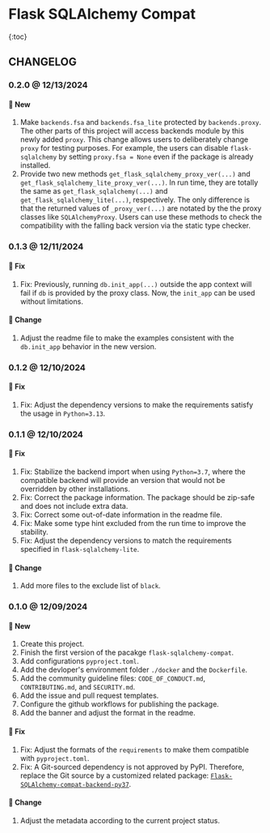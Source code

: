 # Flask SQLAlchemy Compat

{:toc}

## CHANGELOG

### 0.2.0 @ 12/13/2024

#### :mega: New

1. Make `backends.fsa` and `backends.fsa_lite` protected by `backends.proxy`. The other parts of this project will access backends module by this newly added `proxy`. This change allows users to deliberately change `proxy` for testing purposes. For example, the users can disable `flask-sqlalchemy` by setting `proxy.fsa = None` even if the package is already installed.
2. Provide two new methods `get_flask_sqlalchemy_proxy_ver(...)` and `get_flask_sqlalchemy_lite_proxy_ver(...)`. In run time, they are totally the same as `get_flask_sqlalchemy(...)` and `get_flask_sqlalchemy_lite(...)`, respectively. The only difference is that the returned values of `_proxy_ver(...)` are notated by the the proxy classes like `SQLAlchemyProxy`. Users can use these methods to check the compatibility with the falling back version via the static type checker.

### 0.1.3 @ 12/11/2024

#### :wrench: Fix

1. Fix: Previously, running `db.init_app(...)` outside the app context will fail if `db` is provided by the proxy class. Now, the `init_app` can be used without limitations.

#### :floppy_disk: Change

1. Adjust the readme file to make the examples consistent with the `db.init_app` behavior in the new version.

### 0.1.2 @ 12/10/2024

#### :wrench: Fix

1. Fix: Adjust the dependency versions to make the requirements satisfy the usage in `Python=3.13`.

### 0.1.1 @ 12/10/2024

#### :wrench: Fix

1. Fix: Stabilize the backend import when using `Python=3.7`, where the compatible backend will provide an version that would not be overridden by other installations.
2. Fix: Correct the package information. The package should be zip-safe and does not include extra data.
3. Fix: Correct some out-of-date information in the readme file.
4. Fix: Make some type hint excluded from the run time to improve the stability.
5. Fix: Adjust the dependency versions to match the requirements specified in `flask-sqlalchemy-lite`.

#### :floppy_disk: Change

1. Add more files to the exclude list of `black`.

### 0.1.0 @ 12/09/2024

#### :mega: New

1. Create this project.
2. Finish the first version of the pacakge `flask-sqlalchemy-compat`.
3. Add configurations `pyproject.toml`.
4. Add the devloper's environment folder `./docker` and the `Dockerfile`.
5. Add the community guideline files: `CODE_OF_CONDUCT.md`, `CONTRIBUTING.md`, and `SECURITY.md`.
6. Add the issue and pull request templates.
7. Configure the github workflows for publishing the package.
8. Add the banner and adjust the format in the readme.

#### :wrench: Fix

1. Fix: Adjust the formats of the `requirements` to make them compatible with `pyproject.toml`.
2. Fix: A Git-sourced dependency is not approved by PyPI. Therefore, replace the Git source by a customized related package: [`Flask-SQLAlchemy-compat-backend-py37`](https://pypi.org/project/Flask-SQLAlchemy-compat-backend-py37).

#### :floppy_disk: Change

1. Adjust the metadata according to the current project status.
